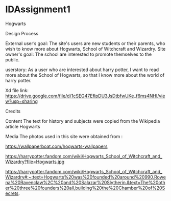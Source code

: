 # IDAssignment1

Hogwarts

Design Process 

External user’s goal:
The site's users are new students or their parents, who wish to know more about 
Hogwarts, School of Witchcraft and Wizardry.
Site owner's goal:
The school are interested to promote themselves to the public.

userstory:
As a user who are interested about harry potter, I want to read more about the School of Hogwarts, so that I know more about the world of harry potter.

Xd file link: https://drive.google.com/file/d/1cSEG47EflpDU3JsDtbfwUKe_f6ms4NHl/view?usp=sharing

Credits

Content
The text for history and subjects were copied from the Wikipedia article Hogwarts

Media
The photos used in this site were obtained from :

https://wallpaperboat.com/hogwarts-wallpapers

https://harrypotter.fandom.com/wiki/Hogwarts_School_of_Witchcraft_and_Wizardry?file=Hogwarts.jpg

https://harrypotter.fandom.com/wiki/Hogwarts_School_of_Witchcraft_and_Wizardry#:~:text=Hogwarts%20was%20founded%20around%20990,Rowena%20Ravenclaw%2C%20and%20Salazar%20Slytherin.&text=The%20other%20three%20founders%20all,building%20the%20Chamber%20of%20Secrets.
